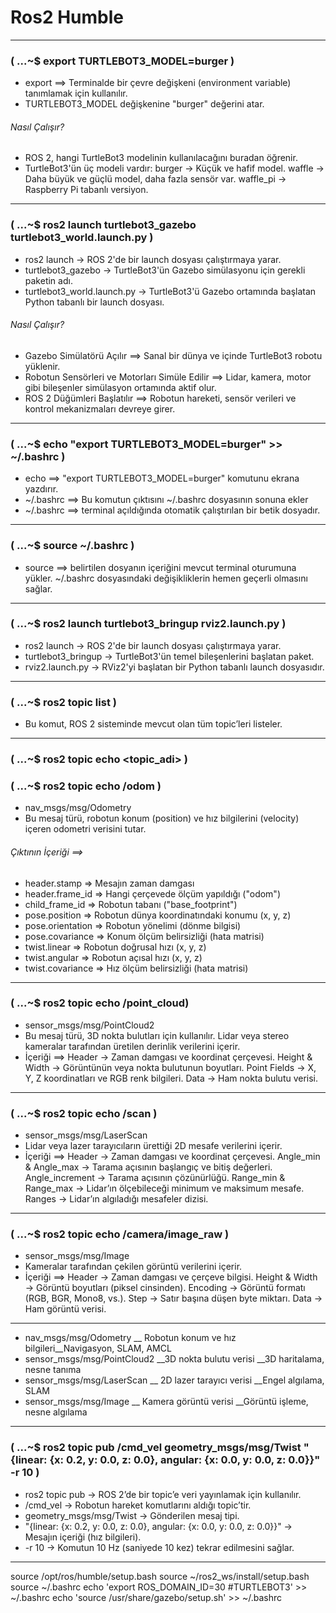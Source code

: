 # Ros2 Humble

-------------------------------------

### (  ...~$ export TURTLEBOT3_MODEL=burger )

- export ==> Terminalde bir çevre değişkeni (environment variable) tanımlamak için kullanılır.
- TURTLEBOT3_MODEL değişkenine "burger" değerini atar.
###### Nasıl Çalışır?
- ROS 2, hangi TurtleBot3 modelinin kullanılacağını buradan öğrenir.
- TurtleBot3'ün üç modeli vardır:
    burger → Küçük ve hafif model.
    waffle → Daha büyük ve güçlü model, daha fazla sensör var.
    waffle_pi → Raspberry Pi tabanlı versiyon.

-------------------------------------

### (  ...~$ ros2 launch turtlebot3_gazebo turtlebot3_world.launch.py )

- ros2 launch → ROS 2'de bir launch dosyası çalıştırmaya yarar.
- turtlebot3_gazebo → TurtleBot3'ün Gazebo simülasyonu için gerekli paketin adı.
- turtlebot3_world.launch.py → TurtleBot3'ü Gazebo ortamında başlatan Python tabanlı bir launch dosyası.
###### Nasıl Çalışır?
- Gazebo Simülatörü Açılır ==> Sanal bir dünya ve içinde TurtleBot3 robotu yüklenir.
- Robotun Sensörleri ve Motorları Simüle Edilir ==> Lidar, kamera, motor gibi bileşenler simülasyon ortamında aktif olur.
- ROS 2 Düğümleri Başlatılır ==> Robotun hareketi, sensör verileri ve kontrol mekanizmaları devreye girer.

-------------------------------------

### (  ...~$ echo "export TURTLEBOT3_MODEL=burger" >> ~/.bashrc )

- echo  ==> "export TURTLEBOT3_MODEL=burger" komutunu ekrana yazdırır.
- ~/.bashrc  ==> Bu komutun çıktısını ~/.bashrc dosyasının sonuna ekler
- ~/.bashrc  ==> terminal açıldığında otomatik çalıştırılan bir betik dosyadır.

-------------------------------------

### (  ...~$ source ~/.bashrc )

- source  ==> belirtilen dosyanın içeriğini mevcut terminal oturumuna yükler.
~/.bashrc dosyasındaki değişikliklerin hemen geçerli olmasını sağlar.

-------------------------------------

### (  ...~$ ros2 launch turtlebot3_bringup rviz2.launch.py )

- ros2 launch → ROS 2'de bir launch dosyası çalıştırmaya yarar.
- turtlebot3_bringup → TurtleBot3'ün temel bileşenlerini başlatan paket.
- rviz2.launch.py → RViz2'yi başlatan bir Python tabanlı launch dosyasıdır.

-------------------------------------

### (  ...~$ ros2 topic list )
- Bu komut, ROS 2 sisteminde mevcut olan tüm topic’leri listeler.

-------------------------------------

### (  ...~$ ros2 topic echo <topic_adi> )


### (  ...~$ ros2 topic echo /odom )

- nav_msgs/msg/Odometry
- Bu mesaj türü, robotun konum (position) ve hız bilgilerini (velocity) içeren odometri verisini tutar.

###### Çıktının İçeriği ==> 
- header.stamp	⇒  Mesajın zaman damgası
- header.frame_id  ⇒  Hangi çerçevede ölçüm yapıldığı ("odom")
- child_frame_id	  ⇒  Robotun tabanı ("base_footprint")
- pose.position  ⇒  Robotun dünya koordinatındaki konumu (x, y, z)
- pose.orientation  ⇒  Robotun yönelimi (dönme bilgisi)
- pose.covariance  ⇒  Konum ölçüm belirsizliği (hata matrisi)
- twist.linear ⇒ Robotun doğrusal hızı (x, y, z)
- twist.angular  ⇒  Robotun açısal hızı (x, y, z)
- twist.covariance  ⇒  Hız ölçüm belirsizliği (hata matrisi)

-------------------------------------

### (  ...~$ ros2 topic echo /point_cloud)

- sensor_msgs/msg/PointCloud2
- Bu mesaj türü, 3D nokta bulutları için kullanılır. Lidar veya stereo kameralar tarafından üretilen derinlik verilerini içerir.
- İçeriği ==>
    Header → Zaman damgası ve koordinat çerçevesi.
    Height & Width → Görüntünün veya nokta bulutunun boyutları.
    Point Fields → X, Y, Z koordinatları ve RGB renk bilgileri.
    Data → Ham nokta bulutu verisi.

-------------------------------------

### (  ...~$ ros2 topic echo /scan )

- sensor_msgs/msg/LaserScan
- Lidar veya lazer tarayıcıların ürettiği 2D mesafe verilerini içerir.
- İçeriği ==>
    Header → Zaman damgası ve koordinat çerçevesi.
    Angle_min & Angle_max → Tarama açısının başlangıç ve bitiş değerleri.
    Angle_increment → Tarama açısının çözünürlüğü.
    Range_min & Range_max → Lidar’ın ölçebileceği minimum ve maksimum mesafe.
    Ranges → Lidar’ın algıladığı mesafeler dizisi.

-------------------------------------

### (  ...~$ ros2 topic echo /camera/image_raw )

- sensor_msgs/msg/Image
- Kameralar tarafından çekilen görüntü verilerini içerir.
- İçeriği ==> 
    Header → Zaman damgası ve çerçeve bilgisi.
    Height & Width → Görüntü boyutları (piksel cinsinden).
    Encoding → Görüntü formatı (RGB, BGR, Mono8, vs.).
    Step → Satır başına düşen byte miktarı.
    Data → Ham görüntü verisi.

-------------------------------------

- nav_msgs/msg/Odometry	   __   Robotun konum ve hız bilgileri__Navigasyon, SLAM, AMCL
- sensor_msgs/msg/PointCloud2 __3D nokta bulutu verisi	      __3D haritalama, nesne tanıma
- sensor_msgs/msg/LaserScan __  2D lazer tarayıcı verisi	  __Engel algılama, SLAM
- sensor_msgs/msg/Image	   __   Kamera görüntü verisi	      __Görüntü işleme, nesne algılama

-------------------------------------

### (  ...~$ ros2 topic pub /cmd_vel geometry_msgs/msg/Twist "{linear: {x: 0.2, y: 0.0, z: 0.0}, angular: {x: 0.0, y: 0.0, z: 0.0}}" -r 10 )

- ros2 topic pub → ROS 2’de bir topic’e veri yayınlamak için kullanılır.
- /cmd_vel → Robotun hareket komutlarını aldığı topic’tir.
- geometry_msgs/msg/Twist → Gönderilen mesaj tipi.
- "{linear: {x: 0.2, y: 0.0, z: 0.0}, angular: {x: 0.0, y: 0.0, z: 0.0}}" → Mesajın içeriği (hız bilgileri).
- -r 10 → Komutun 10 Hz (saniyede 10 kez) tekrar edilmesini sağlar.

-------------------------------------

source /opt/ros/humble/setup.bash
source ~/ros2_ws/install/setup.bash
source ~/.bashrc
echo 'export ROS_DOMAIN_ID=30 #TURTLEBOT3' >> ~/.bashrc
echo 'source /usr/share/gazebo/setup.sh' >> ~/.bashrc